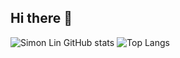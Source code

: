 ## Hi there 👋

<!--
**xyzsimon34/xyzsimon34** is a ✨ _special_ ✨ repository because its `README.md` (this file) appears on your GitHub profile.

Here are some ideas to get you started:

- 🔭 I’m currently working on ...
- 🌱 I’m currently learning ...
- 👯 I’m looking to collaborate on ...
- 🤔 I’m looking for help with ...
- 💬 Ask me about ...
- 📫 How to reach me: ...
- 😄 Pronouns: ...
- ⚡ Fun fact: ...
-->
![Simon Lin GitHub stats](https://github-readme-stats.vercel.app/api?username=xyzsimon34)
![Top Langs](https://github-readme-stats.vercel.app/api/top-langs/?username=xyzsimon34)
